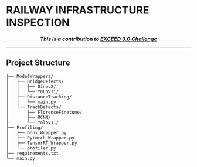 # RAILWAY INFRASTRUCTURE INSPECTION
<div align="center">

***This is a contribution to [EXCEED 3.0 Challenge](https://wabtecexceed.hirepro.in/thechallange.php)***

</div>

---

## Project Structure
```
├── ModelWrappers/
│   ├── BridgeDefects/
│   │   ├── Dinov2/
│   │   └── YOLOV11/
│   ├── DistanceTracking/
│   │   └── main.py
│   └── TrackDefects/
│       ├── FlorenceFinetune/
│       ├── RCNN/
│       └── Yolov11/
├── Profiling/
│   ├── Onnx_Wrapper.py
│   ├── Pytorch_Wrapper.py
│   ├── TensorRT_Wrapper.py
│   └── profiler.py
├── requirements.txt
└── main.py
```

